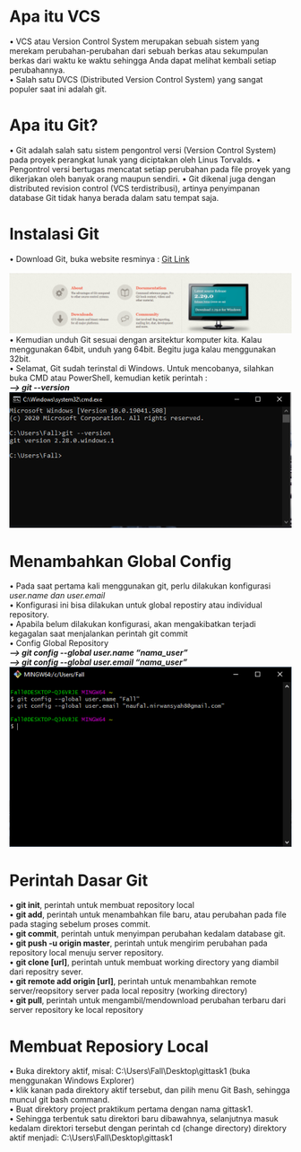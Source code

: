 # Apa itu VCS
• VCS atau Version Control System merupakan sebuah sistem yang
merekam perubahan-perubahan dari sebuah berkas atau sekumpulan
berkas dari waktu ke waktu sehingga Anda dapat melihat kembali
setiap perubahannya. <br>
• Salah satu DVCS (Distributed Version Control System) yang sangat
populer saat ini adalah git.<br>

# Apa itu Git?
• Git adalah salah satu sistem pengontrol versi (Version Control
System) pada proyek perangkat lunak yang diciptakan oleh Linus
Torvalds.
• Pengontrol versi bertugas mencatat setiap perubahan pada file
proyek yang dikerjakan oleh banyak orang maupun sendiri.
• Git dikenal juga dengan distributed revision control (VCS terdistribusi),
artinya penyimpanan database Git tidak hanya berada dalam satu
tempat saja.

# Instalasi Git
• Download Git, buka website resminya : [Git Link](https://git-scm.com)
<br>
<br>
![Git Link](pictures/gitweb.png)<br>
• Kemudian unduh Git sesuai dengan arsitektur komputer kita. Kalau menggunakan 64bit, unduh yang 64bit. Begitu juga kalau menggunakan 32bit.<br>
• Selamat, Git sudah terinstal di Windows. Untuk mencobanya,
silahkan buka CMD atau PowerShell, kemudian ketik perintah : <br>
***--> git --version*** <br>
![Git Version](pictures/gitversion.png)

# Menambahkan Global Config
• Pada saat pertama kali menggunakan git, perlu dilakukan konfigurasi *user.name dan user.email*
<br>
• Konfigurasi ini bisa dilakukan untuk global repostiry atau individual repository.
<br>
• Apabila belum dilakukan konfigurasi, akan mengakibatkan terjadi kegagalan saat menjalankan perintah git commit
<br>
• Config Global Repository<br>
***--> git config --global user.name “nama_user”***<br>
***--> git config --global user.email “nama_user”***<br>
![Git Version](pictures/globalconfig.png)

# Perintah Dasar Git
• **git init**, perintah untuk membuat repository local<br>
• **git add**, perintah untuk menambahkan file baru, atau perubahan pada file pada staging sebelum proses commit.<br>
• **git commit**, perintah untuk menyimpan perubahan kedalam database git. <br>
• **git push -u origin master**, perintah untuk mengirim perubahan pada repository local menuju server repository.<br>
• **git clone [url]**, perintah untuk membuat working directory yang diambil dari repositry sever.<br>
• **git remote add origin [url]**, perintah untuk menambahkan remote server/reopsitory server pada local repositry (working directory)<br>
• **git pull**, perintah untuk mengambil/mendownload perubahan terbaru dari server repository ke local repository

# Membuat Reposiory Local
• Buka direktory aktif, misal: C:\Users\Fall\Desktop\gittask1 (buka menggunakan Windows Explorer)<br>
• klik kanan pada direktory aktif tersebut, dan pilih menu Git Bash, sehingga muncul git bash command.<br>
• Buat direktory project praktikum pertama dengan nama gittask1.<br>
• Sehingga terbentuk satu direktori baru dibawahnya, selanjutnya masuk kedalam direktori tersebut dengan perintah cd (change directory) direktory aktif menjadi: C:\Users\Fall\Desktop\gittask1